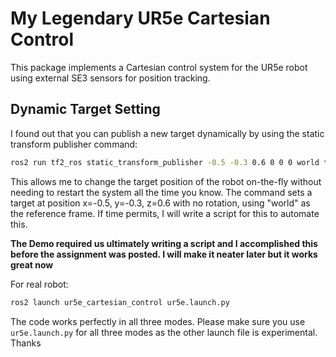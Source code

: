 # My Legendary UR5e Cartesian Control

This package implements a Cartesian control system for the UR5e robot using external SE3 sensors for position tracking.

## Dynamic Target Setting

I found out that you can publish a new target dynamically by using the static transform publisher command:

```bash
ros2 run tf2_ros static_transform_publisher -0.5 -0.3 0.6 0 0 0 world target_sensor_frame
```

This allows me to change the target position of the robot on-the-fly without needing to restart the system all the time you know. The command sets a target at position x=-0.5, y=-0.3, z=0.6 with no rotation, using "world" as the reference frame. If time permits, I will write a script for this to automate this. 

**The Demo required us ultimately writing a script and I accomplished this before the assignment was posted. I will make it neater later but it works great now**

For real robot:
```bash
ros2 launch ur5e_cartesian_control ur5e.launch.py
```
The code works perfectly in all three modes. Please make sure you use `ur5e.launch.py` for all three modes as the other launch file is experimental. Thanks
